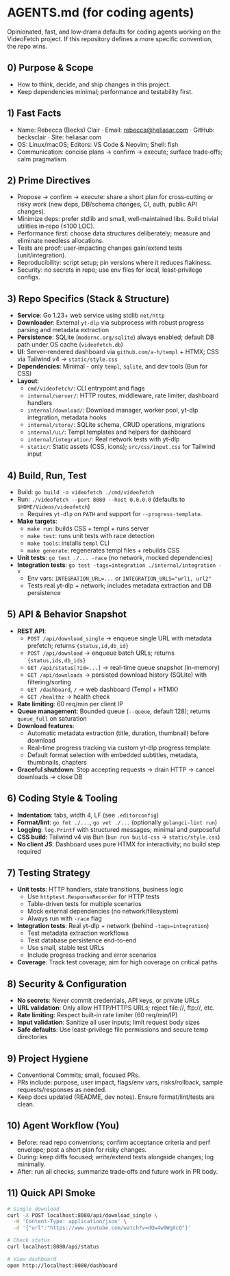 # AGENTS.md (for coding agents)

Opinionated, fast, and low‑drama defaults for coding agents working on the VideoFetch project. If this repository defines a more specific convention, the repo wins.

## 0) Purpose & Scope

- How to think, decide, and ship changes in this project.
- Keep dependencies minimal; performance and testability first.

## 1) Fast Facts

- Name: Rebecca (Becks) Clair · Email: <rebecca@heliasar.com> · GitHub: becksclair · Site: heliasar.com
- OS: Linux/macOS; Editors: VS Code & Neovim; Shell: fish
- Communication: concise plans → confirm → execute; surface trade‑offs; calm pragmatism.

## 2) Prime Directives

- Propose → confirm → execute: share a short plan for cross‑cutting or risky work (new deps, DB/schema changes, CI, auth, public API changes).
- Minimize deps: prefer stdlib and small, well‑maintained libs. Build trivial utilities in‑repo (≤100 LOC).
- Performance first: choose data structures deliberately; measure and eliminate needless allocations.
- Tests are proof: user‑impacting changes gain/extend tests (unit/integration).
- Reproducibility: script setup; pin versions where it reduces flakiness.
- Security: no secrets in repo; use env files for local, least‑privilege configs.

## 3) Repo Specifics (Stack & Structure)

- **Service**: Go 1.23+ web service using stdlib `net/http`
- **Downloader**: External `yt-dlp` via subprocess with robust progress parsing and metadata extraction
- **Persistence**: SQLite (`modernc.org/sqlite`) always enabled; default DB path under OS cache (`videofetch.db`)
- **UI**: Server‑rendered dashboard via `github.com/a-h/templ` + HTMX; CSS via Tailwind v4 → `static/style.css`
- **Dependencies**: Minimal - only `templ`, `sqlite`, and dev tools (Bun for CSS)
- **Layout**:
  - `cmd/videofetch/`: CLI entrypoint and flags
  - `internal/server/`: HTTP routes, middleware, rate limiter, dashboard handlers
  - `internal/download/`: Download manager, worker pool, yt-dlp integration, metadata hooks
  - `internal/store/`: SQLite schema, CRUD operations, migrations
  - `internal/ui/`: Templ templates and helpers for dashboard
  - `internal/integration/`: Real network tests with yt-dlp
  - `static/`: Static assets (CSS, icons); `src/css/input.css` for Tailwind input

## 4) Build, Run, Test

- Build: `go build -o videofetch ./cmd/videofetch`
- Run: `./videofetch --port 8080 --host 0.0.0.0` (defaults to `$HOME/Videos/videofetch`)
  - Requires `yt-dlp` on `PATH` and support for `--progress-template`.
- **Make targets**:
  - `make run`: builds CSS + templ + runs server
  - `make test`: runs unit tests with race detection
  - `make tools`: installs `templ` CLI
  - `make generate`: regenerates templ files + rebuilds CSS
- **Unit tests**: `go test ./... -race` (no network, mocked dependencies)
- **Integration tests**: `go test -tags=integration ./internal/integration -v`
  - Env vars: `INTEGRATION_URL=...` or `INTEGRATION_URLS="url1, url2"`
  - Tests real yt-dlp + network; includes metadata extraction and DB persistence

## 5) API & Behavior Snapshot

- **REST API**:
  - `POST /api/download_single` → enqueue single URL with metadata prefetch; returns `{status,id,db_id}`
  - `POST /api/download` → enqueue batch URLs; returns `{status,ids,db_ids}`
  - `GET /api/status[?id=...]` → real-time queue snapshot (in-memory)
  - `GET /api/downloads` → persisted download history (SQLite) with filtering/sorting
  - `GET /dashboard`, `/` → web dashboard (Templ + HTMX)
  - `GET /healthz` → health check
- **Rate limiting**: 60 req/min per client IP
- **Queue management**: Bounded queue (`--queue`, default 128); returns `queue_full` on saturation
- **Download features**:
  - Automatic metadata extraction (title, duration, thumbnail) before download
  - Real-time progress tracking via custom yt-dlp progress template
  - Default format selection with embedded subtitles, metadata, thumbnails, chapters
- **Graceful shutdown**: Stop accepting requests → drain HTTP → cancel downloads → close DB

## 6) Coding Style & Tooling

- **Indentation**: tabs, width 4, LF (see `.editorconfig`)
- **Format/lint**: `go fmt ./...`, `go vet ./...` (optionally `golangci-lint run`)
- **Logging**: `log.Printf` with structured messages; minimal and purposeful
- **CSS build**: Tailwind v4 via Bun (`bun run build-css` → `static/style.css`)
- **No client JS**: Dashboard uses pure HTMX for interactivity; no build step required

## 7) Testing Strategy

- **Unit tests**: HTTP handlers, state transitions, business logic
  - Use `httptest.ResponseRecorder` for HTTP tests
  - Table-driven tests for multiple scenarios
  - Mock external dependencies (no network/filesystem)
  - Always run with `-race` flag
- **Integration tests**: Real yt-dlp + network (behind `-tags=integration`)
  - Test metadata extraction workflows
  - Test database persistence end-to-end
  - Use small, stable test URLs
  - Include progress tracking and error scenarios
- **Coverage**: Track test coverage; aim for high coverage on critical paths

## 8) Security & Configuration

- **No secrets**: Never commit credentials, API keys, or private URLs
- **URL validation**: Only allow HTTP/HTTPS URLs; reject file://, ftp://, etc.
- **Rate limiting**: Respect built-in rate limiter (60 req/min/IP)
- **Input validation**: Sanitize all user inputs; limit request body sizes
- **Safe defaults**: Use least-privilege file permissions and secure temp directories

## 9) Project Hygiene

- Conventional Commits; small, focused PRs.
- PRs include: purpose, user impact, flags/env vars, risks/rollback, sample requests/responses as needed.
- Keep docs updated (README, dev notes). Ensure format/lint/tests are clean.

## 10) Agent Workflow (You)

- Before: read repo conventions; confirm acceptance criteria and perf envelope; post a short plan for risky changes.
- During: keep diffs focused; write/extend tests alongside changes; log minimally.
- After: run all checks; summarize trade‑offs and future work in PR body.

## 11) Quick API Smoke

```bash
# Single download
curl -X POST localhost:8080/api/download_single \
  -H 'Content-Type: application/json' \
  -d '{"url":"https://www.youtube.com/watch?v=dQw4w9WgXcQ"}'

# Check status
curl localhost:8080/api/status

# View dashboard
open http://localhost:8080/dashboard
```
